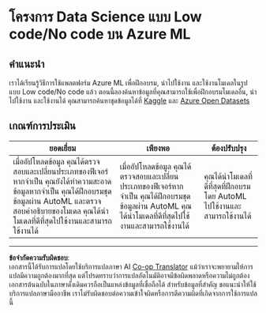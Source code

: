 <!--
CO_OP_TRANSLATOR_METADATA:
{
  "original_hash": "8fdc4a5fd9bc27a8d2ebef995dfbf73f",
  "translation_date": "2025-08-26T22:05:47+00:00",
  "source_file": "5-Data-Science-In-Cloud/18-Low-Code/assignment.md",
  "language_code": "th"
}
-->
# โครงการ Data Science แบบ Low code/No code บน Azure ML

## คำแนะนำ

เราได้เรียนรู้วิธีการใช้แพลตฟอร์ม Azure ML เพื่อฝึกอบรม, นำไปใช้งาน และใช้งานโมเดลในรูปแบบ Low code/No code แล้ว ตอนนี้ลองค้นหาข้อมูลที่คุณสามารถใช้เพื่อฝึกอบรมโมเดลอื่น, นำไปใช้งาน และใช้งานได้ คุณสามารถค้นหาชุดข้อมูลได้ที่ [Kaggle](https://kaggle.com) และ [Azure Open Datasets](https://azure.microsoft.com/services/open-datasets/catalog?WT.mc_id=academic-77958-bethanycheum&ocid=AID3041109)

## เกณฑ์การประเมิน

| ยอดเยี่ยม | เพียงพอ | ต้องปรับปรุง |
|-----------|----------|-------------------|
|เมื่ออัปโหลดข้อมูล คุณได้ตรวจสอบและเปลี่ยนประเภทของฟีเจอร์หากจำเป็น คุณยังได้ทำความสะอาดข้อมูลหากจำเป็น คุณได้ฝึกอบรมชุดข้อมูลผ่าน AutoML และตรวจสอบคำอธิบายของโมเดล คุณได้นำโมเดลที่ดีที่สุดไปใช้งานและสามารถใช้งานได้ | เมื่ออัปโหลดข้อมูล คุณได้ตรวจสอบและเปลี่ยนประเภทของฟีเจอร์หากจำเป็น คุณได้ฝึกอบรมชุดข้อมูลผ่าน AutoML คุณได้นำโมเดลที่ดีที่สุดไปใช้งานและสามารถใช้งานได้ | คุณได้นำโมเดลที่ดีที่สุดที่ฝึกอบรมโดย AutoML ไปใช้งานและสามารถใช้งานได้ |

---

**ข้อจำกัดความรับผิดชอบ**:  
เอกสารนี้ได้รับการแปลโดยใช้บริการแปลภาษา AI [Co-op Translator](https://github.com/Azure/co-op-translator) แม้ว่าเราจะพยายามให้การแปลมีความถูกต้องมากที่สุด แต่โปรดทราบว่าการแปลอัตโนมัติอาจมีข้อผิดพลาดหรือความไม่ถูกต้อง เอกสารต้นฉบับในภาษาดั้งเดิมควรถือเป็นแหล่งข้อมูลที่เชื่อถือได้ สำหรับข้อมูลที่สำคัญ ขอแนะนำให้ใช้บริการแปลภาษามืออาชีพ เราไม่รับผิดชอบต่อความเข้าใจผิดหรือการตีความผิดที่เกิดจากการใช้การแปลนี้